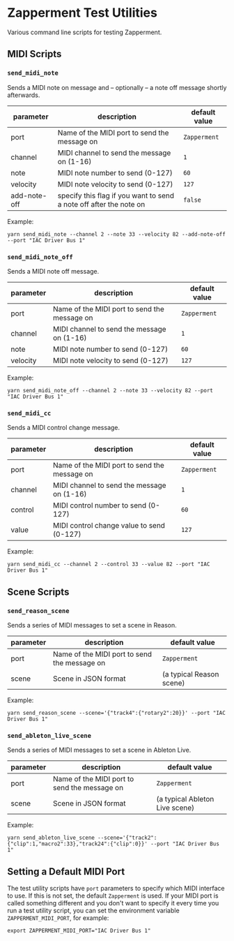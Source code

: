 # Zapperment Test Utilities

Various command line scripts for testing Zapperment.

## MIDI Scripts

### `send_midi_note`

Sends a MIDI note on message and – optionally – a note off message shortly
afterwards.

| parameter    | description                                                        | default value |
| ------------ | ------------------------------------------------------------------ | ------------- |
| port         | Name of the MIDI port to send the message on                       | `Zapperment`  |
| channel      | MIDI channel to send the message on (1-16)                         | `1`           |
| note         | MIDI note number to send (0-127)                                   | `60`          |
| velocity     | MIDI note velocity to send (0-127)                                 | `127`         |
| add-note-off | specify this flag if you want to send a note off after the note on | `false`       |

Example:

```
yarn send_midi_note --channel 2 --note 33 --velocity 82 --add-note-off --port "IAC Driver Bus 1"
```

### `send_midi_note_off`

Sends a MIDI note off message.

| parameter | description                                  | default value |
| --------- | -------------------------------------------- | ------------- |
| port      | Name of the MIDI port to send the message on | `Zapperment`  |
| channel   | MIDI channel to send the message on (1-16)   | `1`           |
| note      | MIDI note number to send (0-127)             | `60`          |
| velocity  | MIDI note velocity to send (0-127)           | `127`         |

Example:

```
yarn send_midi_note_off --channel 2 --note 33 --velocity 82 --port "IAC Driver Bus 1"
```

### `send_midi_cc`

Sends a MIDI control change message.

| parameter | description                                  | default value |
| --------- | -------------------------------------------- | ------------- |
| port      | Name of the MIDI port to send the message on | `Zapperment`  |
| channel   | MIDI channel to send the message on (1-16)   | `1`           |
| control   | MIDI control number to send (0-127)          | `60`          |
| value     | MIDI control change value to send (0-127)    | `127`         |

Example:

```
yarn send_midi_cc --channel 2 --control 33 --value 82 --port "IAC Driver Bus 1"
```

## Scene Scripts

### `send_reason_scene`

Sends a series of MIDI messages to set a scene in Reason.

| parameter | description                                  | default value            |
| --------- | -------------------------------------------- | ------------------------ |
| port      | Name of the MIDI port to send the message on | `Zapperment`             |
| scene     | Scene in JSON format                         | (a typical Reason scene) |

Example:

```
yarn send_reason_scene --scene='{"track4":{"rotary2":20}}' --port "IAC Driver Bus 1"
```

### `send_ableton_live_scene`

Sends a series of MIDI messages to set a scene in Ableton Live.

| parameter | description                                  | default value                  |
| --------- | -------------------------------------------- | ------------------------------ |
| port      | Name of the MIDI port to send the message on | `Zapperment`                   |
| scene     | Scene in JSON format                         | (a typical Ableton Live scene) |

Example:

```
yarn send_ableton_live_scene --scene='{"track2":{"clip":1,"macro2":33},"track24":{"clip":0}}' --port "IAC Driver Bus 1"
```

## Setting a Default MIDI Port

The test utility scripts have `port` parameters to specify which MIDI interface
to use. If this is not set, the default `Zapperment` is used. If your MIDI port
is called something different and you don't want to specify it every time you
run a test utility script, you can set the environment variable
`ZAPPERMENT_MIDI_PORT`, for example:

```
export ZAPPERMENT_MIDI_PORT="IAC Driver Bus 1"
```
